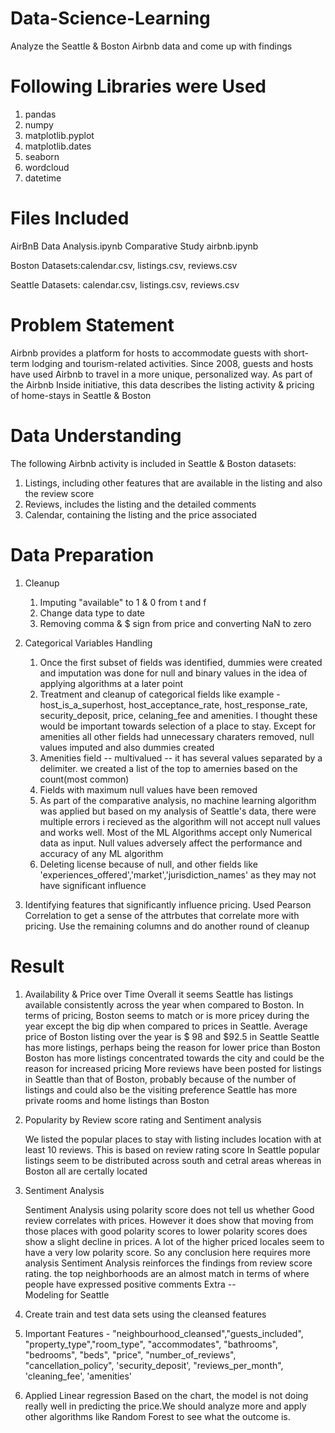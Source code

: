 # Data-Science-Learning
Analyze the Seattle & Boston Airbnb data and come up with findings
# Following Libraries were Used

1. pandas
2. numpy
3. matplotlib.pyplot
4. matplotlib.dates
5. seaborn
6. wordcloud
7. datetime

# Files Included 

AirBnB Data Analysis.ipynb
Comparative Study airbnb.ipynb

Boston Datasets:calendar.csv, listings.csv, reviews.csv

Seattle Datasets: calendar.csv, listings.csv, reviews.csv

# Problem Statement
Airbnb provides a platform for hosts to accommodate guests with short-term lodging and tourism-related activities. Since 2008, guests and hosts have used Airbnb to travel in a more unique, personalized way. As part of the Airbnb Inside initiative, this data describes the listing activity & pricing of home-stays in Seattle & Boston

# Data Understanding

The following Airbnb activity is included in Seattle & Boston datasets:

1. Listings, including other features that are available in the listing and also the review score
2. Reviews, includes the listing and the detailed comments 
3. Calendar, containing the listing and the price associated

# Data Preparation
1. Cleanup
    1. Imputing "available" to 1 & 0 from t and f 
    2. Change data type to date 
    3. Removing comma & $ sign from price and converting NaN to zero

2. Categorical Variables Handling
    1. Once the first subset of fields was identified, dummies were created and imputation was done for null and binary values in the idea of applying algorithms at a later            point
    2. Treatment and cleanup of categorical fields like example - host_is_a_superhost, host_acceptance_rate, host_response_rate, security_deposit, price, celaning_fee and              amenities. I thought these would be important towards selection of a place to stay. Except for amenities all other fields had unnecessary charaters removed, null values          imputed and also dummies created
    3. Amenities field -- multivalued -- it has several values separated by a delimiter. we created a list of the top to amernies based on the count(most common)
    4. Fields with maximum null values have been removed
    5. As part of the comparative analysis, no machine learning algorithm was applied but based on my analysis of Seattle's data, there were multiple errors i recieved as the          algorithm will not accept null values and works well. Most of the ML Algorithms accept only Numerical data as input. Null values adversely affect the performance                and accuracy of any ML algorithm
    6. Deleting license because of null, and other fields like 'experiences_offered','market','jurisdiction_names' as they may not have significant influence

3. Identifying features that significantly influence pricing. Used Pearson Correlation to get a sense of the attrbutes that correlate more with pricing. Use the remaining          columns and do another round of cleanup

# Result
1. Availability & Price over Time
      Overall it seems Seattle has listings available consistently across the year when compared to Boston. In terms of pricing, Boston seems to match or is more pricey               during the year except the big dip when compared to prices in Seattle. Average price of Boston listing over the year is $ 98 and $92.5 in Seattle
      Seattle has more listings, perhaps being the reason for lower price than Boston
      Boston has more listings concentrated towards the city and could be the reason for increased pricing
      More reviews have been posted for listings in Seattle than that of Boston, probably because of the number of listings and could also be the visiting preference
      Seattle has more private rooms and home listings than Boston
 
 2. Popularity by Review score rating and Sentiment analysis
     
     We listed the popular places to stay with listing includes location with at least 10 reviews. This is based on review rating score
     In Seattle popular listings seem to be distributed across south and cetral areas whereas in Boston all are certally located
     
 3. Sentiment Analysis
    
     Sentiment Analysis using polarity score does not tell us whether Good review correlates with prices. However it does show that moving from those places with good polarity        scores to lower polarity scores does show a slight decline in prices. A lot of the higher priced locales seem to have a very low polarity score. So any conclusion here          requires more analysis
     Sentiment Analysis reinforces the findings from review score rating. the top neighborhoods are an almost match in terms of where people have expressed positive comments
 Extra --    
 Modeling for Seattle 
 1. Create train and test data sets using the cleansed features
 2. Important Features - "neighbourhood_cleansed","guests_included", "property_type","room_type", "accommodates", "bathrooms", "bedrooms", 
               "beds", "price", "number_of_reviews", "cancellation_policy", 'security_deposit',
               "reviews_per_month", 'cleaning_fee', 'amenities'
 2. Applied Linear regression
    Based on the chart, the model is not doing really well in predicting the price.We should analyze more and apply other algorithms like Random Forest to see what the outcome 
    is.
    
    
